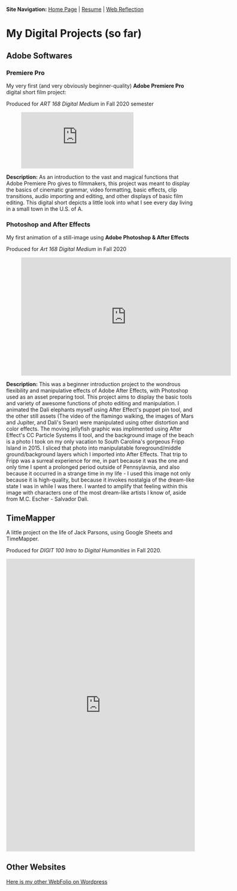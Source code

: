<b>Site Navigation:</b>
[Home Page](index.md) |
[Resume](resume.md) |
[Web Reflection](relfection.md)

# My Digital Projects (so far)

## Adobe Softwares

### Premiere Pro

My very first (and very obviously beginner-quality) **Adobe Premiere Pro** digital short film project:

Produced for *ART 168 Digital Medium* in Fall 2020 semester

<figure class="video_container">
  <iframe src="https://www.youtube.com/embed/W07E3NOc7pQ" frameborder="0" allowfullscreen="true"> </iframe>
</figure>


**Description:** As an introduction to the vast and magical functions that Adobe Premiere Pro gives to filmmakers, this project was meant to display the basics of cinematic grammar, video formatting, basic effects, clip transitions, audio importing and editing, and other displays of basic film editing. This digital short depicts a little look into what I see every day living in a small town in the U.S. of A.

### Photoshop and After Effects

My first animation of a still-image using **Adobe Photoshop & After Effects**

Produced for *Art 168 Digital Medium* in Fall 2020

<figure class="video_container">
<iframe width="560" height="315" src="https://www.youtube.com/embed/2Q3hN0gADxw" frameborder="0" allow="accelerometer; autoplay; clipboard-write; encrypted-media; gyroscope; picture-in-picture" allowfullscreen></iframe>
  </figure>
  
**Description:** This was a beginner introduction project to the wondrous flexibility and manipulative effects of Adobe After Effects, with Photoshop used as an asset preparing tool. This project aims to display the basic tools and variety of awesome functions of photo editing and manipulation. I animated the Dali elephants myself using After Effect's puppet pin tool, and the other still assets (The video of the flamingo walking, the images of Mars and Jupiter, and Dali's Swan) were manipulated using other distortion and color effects. The moving jellyfish graphic was implimented using After Effect's CC Particle Systems II tool, and the background image of the beach is a photo I took on my only vacation to South Carolina's gorgeous Fripp Island in 2015. I sliced that photo into manipulatable foreground/middle ground/background layers which I imported into After Effects. That trip to Fripp was a surreal experience for me, in part because it was the one and only time I spent a prolonged period outside of Pennsylavnia, and also because it occurred in a strange time in my life - I used this image not only because it is high-quality, but because it invokes nostalgia of the dream-like state I was in while I was there. I wanted to amplify that feeling within this image with characters one of the most dream-like artists I know of, aside from M.C. Escher - Salvador Dali. 

## TimeMapper

A little project on the life of Jack Parsons, using Google Sheets and TimeMapper.

Produced for *DIGIT 100 Intro to Digital Humanities* in Fall 2020.


<iframe src="http://timemapper.okfnlabs.org/anon/801vn2-timemapstarter-digit100?embed=1" frameborder="0" style="border: none;" width="100%" height="780;"></iframe>


## Other Websites

[Here is my other WebFolio on Wordpress](https://sites.psu.edu/mborgiadigportfolio/)
